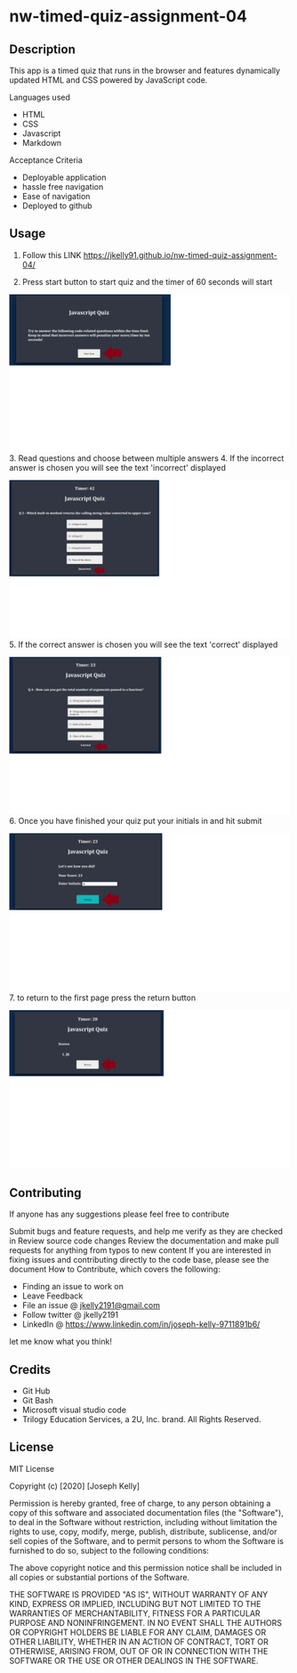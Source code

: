 # nw-timed-quiz-assignment-04

## Description

This app is a timed quiz that runs in the browser and features dynamically updated HTML and CSS powered by JavaScript code.




Languages used

- HTML
- CSS
- Javascript
- Markdown


Acceptance Criteria

- Deployable application
- hassle free navigation
- Ease of navigation
- Deployed to github


## Usage

1. Follow this LINK
https://jkelly91.github.io/nw-timed-quiz-assignment-04/


2. Press start button to start quiz and the timer of 60 seconds will start

![Example of quiz](https://github.com/jkelly91/nw-timed-quiz-assignment-04/blob/main/images/times-quiz-png-01.png)
3. Read questions and choose between multiple answers
4. If the incorrect answer is chosen you will see the text 'incorrect' displayed

![Example of quiz](https://github.com/jkelly91/nw-timed-quiz-assignment-04/blob/main/images/timed-quiz-incorrect-png-02.png)
5. If the correct answer is chosen you will see the text 'correct' displayed

![Example of quiz](https://github.com/jkelly91/nw-timed-quiz-assignment-04/blob/main/images/timed-quiz-png-03.png)
6. Once you have finished your quiz put your initials in and hit submit

![Example of quiz](https://github.com/jkelly91/nw-timed-quiz-assignment-04/blob/main/images/timed-quiz-initials-png-04.png)
7. to return to the first page press the return button

![Example of quiz](https://github.com/jkelly91/nw-timed-quiz-assignment-04/blob/main/images/timed-quiz-return-png-05.png)



## Contributing
If anyone has any suggestions please feel free to contribute

Submit bugs and feature requests, and help me verify as they are checked in
Review source code changes
Review the documentation and make pull requests for anything from typos to new content
If you are interested in fixing issues and contributing directly to the code base, please see the document How to Contribute, which covers the following:


- Finding an issue to work on
- Leave Feedback
- File an issue @ jkelly2191@gmail.com
- Follow twitter @ jkelly2191
- LinkedIn @  https://www.linkedin.com/in/joseph-kelly-9711891b6/

let me know what you think!


## Credits


- Git Hub
- Git Bash
- Microsoft visual studio code
- Trilogy Education Services, a 2U, Inc. brand. All Rights Reserved.




## License

MIT License

Copyright (c) [2020] [Joseph Kelly]

Permission is hereby granted, free of charge, to any person obtaining a copy
of this software and associated documentation files (the "Software"), to deal
in the Software without restriction, including without limitation the rights
to use, copy, modify, merge, publish, distribute, sublicense, and/or sell
copies of the Software, and to permit persons to whom the Software is
furnished to do so, subject to the following conditions:

The above copyright notice and this permission notice shall be included in all
copies or substantial portions of the Software.

THE SOFTWARE IS PROVIDED "AS IS", WITHOUT WARRANTY OF ANY KIND, EXPRESS OR
IMPLIED, INCLUDING BUT NOT LIMITED TO THE WARRANTIES OF MERCHANTABILITY,
FITNESS FOR A PARTICULAR PURPOSE AND NONINFRINGEMENT. IN NO EVENT SHALL THE
AUTHORS OR COPYRIGHT HOLDERS BE LIABLE FOR ANY CLAIM, DAMAGES OR OTHER
LIABILITY, WHETHER IN AN ACTION OF CONTRACT, TORT OR OTHERWISE, ARISING FROM,
OUT OF OR IN CONNECTION WITH THE SOFTWARE OR THE USE OR OTHER DEALINGS IN THE
SOFTWARE.
